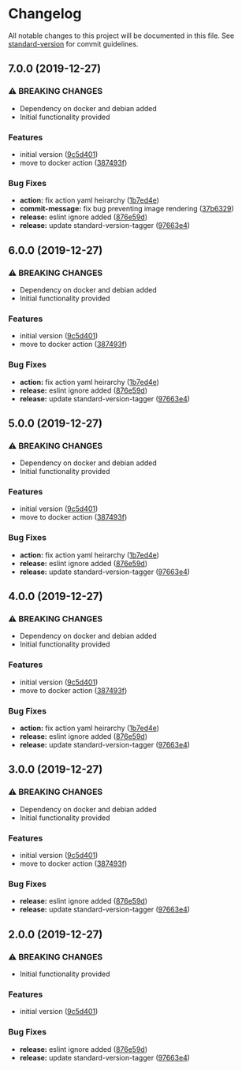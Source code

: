 # Changelog

All notable changes to this project will be documented in this file. See [standard-version](https://github.com/conventional-changelog/standard-version) for commit guidelines.

## 7.0.0 (2019-12-27)


### ⚠ BREAKING CHANGES

* Dependency on docker and debian added
* Initial functionality provided

### Features

* initial version ([9c5d401](https://github.com/overlayed-app/action-element-snapshot/commit/9c5d4018d6817503c53580e88f1569918c641e26))
* move to docker action ([387493f](https://github.com/overlayed-app/action-element-snapshot/commit/387493f1b5a38b7225d2c61dc86d7360a483d2d3))


### Bug Fixes

* **action:** fix action yaml heirarchy ([1b7ed4e](https://github.com/overlayed-app/action-element-snapshot/commit/1b7ed4ecdb9456dc4ce527559e5e09685f3fab57))
* **commit-message:** fix bug preventing image rendering ([37b6329](https://github.com/overlayed-app/action-element-snapshot/commit/37b6329bc30aa229f2ae7a52eb1f32acecff8da7))
* **release:** eslint ignore added ([876e59d](https://github.com/overlayed-app/action-element-snapshot/commit/876e59d2250781195c5806c1240b8d691e9f4562))
* **release:** update standard-version-tagger ([97663e4](https://github.com/overlayed-app/action-element-snapshot/commit/97663e45da5651469b65075003b6abdc7b8cb273))

## 6.0.0 (2019-12-27)


### ⚠ BREAKING CHANGES

* Dependency on docker and debian added
* Initial functionality provided

### Features

* initial version ([9c5d401](https://github.com/overlayed-app/action-element-snapshot/commit/9c5d4018d6817503c53580e88f1569918c641e26))
* move to docker action ([387493f](https://github.com/overlayed-app/action-element-snapshot/commit/387493f1b5a38b7225d2c61dc86d7360a483d2d3))


### Bug Fixes

* **action:** fix action yaml heirarchy ([1b7ed4e](https://github.com/overlayed-app/action-element-snapshot/commit/1b7ed4ecdb9456dc4ce527559e5e09685f3fab57))
* **release:** eslint ignore added ([876e59d](https://github.com/overlayed-app/action-element-snapshot/commit/876e59d2250781195c5806c1240b8d691e9f4562))
* **release:** update standard-version-tagger ([97663e4](https://github.com/overlayed-app/action-element-snapshot/commit/97663e45da5651469b65075003b6abdc7b8cb273))

## 5.0.0 (2019-12-27)


### ⚠ BREAKING CHANGES

* Dependency on docker and debian added
* Initial functionality provided

### Features

* initial version ([9c5d401](https://github.com/overlayed-app/action-element-snapshot/commit/9c5d4018d6817503c53580e88f1569918c641e26))
* move to docker action ([387493f](https://github.com/overlayed-app/action-element-snapshot/commit/387493f1b5a38b7225d2c61dc86d7360a483d2d3))


### Bug Fixes

* **action:** fix action yaml heirarchy ([1b7ed4e](https://github.com/overlayed-app/action-element-snapshot/commit/1b7ed4ecdb9456dc4ce527559e5e09685f3fab57))
* **release:** eslint ignore added ([876e59d](https://github.com/overlayed-app/action-element-snapshot/commit/876e59d2250781195c5806c1240b8d691e9f4562))
* **release:** update standard-version-tagger ([97663e4](https://github.com/overlayed-app/action-element-snapshot/commit/97663e45da5651469b65075003b6abdc7b8cb273))

## 4.0.0 (2019-12-27)


### ⚠ BREAKING CHANGES

* Dependency on docker and debian added
* Initial functionality provided

### Features

* initial version ([9c5d401](https://github.com/overlayed-app/action-element-snapshot/commit/9c5d4018d6817503c53580e88f1569918c641e26))
* move to docker action ([387493f](https://github.com/overlayed-app/action-element-snapshot/commit/387493f1b5a38b7225d2c61dc86d7360a483d2d3))


### Bug Fixes

* **action:** fix action yaml heirarchy ([1b7ed4e](https://github.com/overlayed-app/action-element-snapshot/commit/1b7ed4ecdb9456dc4ce527559e5e09685f3fab57))
* **release:** eslint ignore added ([876e59d](https://github.com/overlayed-app/action-element-snapshot/commit/876e59d2250781195c5806c1240b8d691e9f4562))
* **release:** update standard-version-tagger ([97663e4](https://github.com/overlayed-app/action-element-snapshot/commit/97663e45da5651469b65075003b6abdc7b8cb273))

## 3.0.0 (2019-12-27)


### ⚠ BREAKING CHANGES

* Dependency on docker and debian added
* Initial functionality provided

### Features

* initial version ([9c5d401](https://github.com/overlayed-app/action-element-snapshot/commit/9c5d4018d6817503c53580e88f1569918c641e26))
* move to docker action ([387493f](https://github.com/overlayed-app/action-element-snapshot/commit/387493f1b5a38b7225d2c61dc86d7360a483d2d3))


### Bug Fixes

* **release:** eslint ignore added ([876e59d](https://github.com/overlayed-app/action-element-snapshot/commit/876e59d2250781195c5806c1240b8d691e9f4562))
* **release:** update standard-version-tagger ([97663e4](https://github.com/overlayed-app/action-element-snapshot/commit/97663e45da5651469b65075003b6abdc7b8cb273))

## 2.0.0 (2019-12-27)


### ⚠ BREAKING CHANGES

* Initial functionality provided

### Features

* initial version ([9c5d401](https://github.com/overlayed-app/action-element-snapshot/commit/9c5d4018d6817503c53580e88f1569918c641e26))


### Bug Fixes

* **release:** eslint ignore added ([876e59d](https://github.com/overlayed-app/action-element-snapshot/commit/876e59d2250781195c5806c1240b8d691e9f4562))
* **release:** update standard-version-tagger ([97663e4](https://github.com/overlayed-app/action-element-snapshot/commit/97663e45da5651469b65075003b6abdc7b8cb273))
